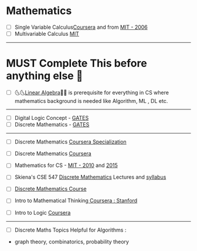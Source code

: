 # Mathematics

- [ ] Single Variable Calculus[Coursera](https://www.coursera.org/instructor/robghrist) and from [MIT - 2006](https://ocw.mit.edu/courses/mathematics/18-01-single-variable-calculus-fall-2006/)
- [ ] Multivariable Calculus [MIT](https://ocw.mit.edu/courses/mathematics/18-02-multivariable-calculus-fall-2007/index.htm)
---
# MUST Complete This before anything else :trident:
- [ ] :last_quarter_moon_with_face::last_quarter_moon_with_face:[Linear Algebra](https://github.com/adhikariaman01/BookmarkSiteList/tree/master/MyBookmarkedLink/LinearAlgebra):first_quarter_moon_with_face::first_quarter_moon_with_face: is prerequisite for everything in CS where mathematics background is needed like Algorithm, ML , DL etc.
---
- [ ] Digital Logic Concept - [GATES](https://www.youtube.com/playlist?list=PLEbnTDJUr_Ica5kK6UypsWpf95Ut2sK3o)
- [ ] Discrete Mathematics - [GATES](https://www.youtube.com/playlist?list=PLsFENPUZBqioyqffh3YZ2pKUg4uZFQJUY)
---
- [ ] Discrete Mathematics [Coursera Specialization](https://www.coursera.org/specializations/discrete-mathematics)
- [ ] Discrete Mathematics [Coursera](https://www.coursera.org/learn/discrete-mathematics)

- [ ] Mathematics for CS - [MIT - 2010](https://ocw.mit.edu/courses/electrical-engineering-and-computer-science/6-042j-mathematics-for-computer-science-fall-2010/index.htm) and [2015](https://ocw.mit.edu/courses/electrical-engineering-and-computer-science/6-042j-mathematics-for-computer-science-spring-2015/index.htm)

- [ ] Skiena's CSE 547 [Discrete Mathematics](http://www3.cs.stonybrook.edu/~algorith/math-video/) Lectures and [syllabus](http://www3.cs.stonybrook.edu/~skiena/547/)
- [ ] [Discrete Mathematics Course](http://www.aduni.org/courses/discrete/index.php?view=cw)
- [ ] Intro to Mathematical Thinking[ Coursera : Stanford](https://www.coursera.org/learn/mathematical-thinking)
- [ ] Intro to Logic [Coursera](https://www.coursera.org/learn/logic-introduction)
 ---
 - [ ] Discrete Maths Topics Helpful for Algorithms :
 * graph theory, combinatorics, probability theory
